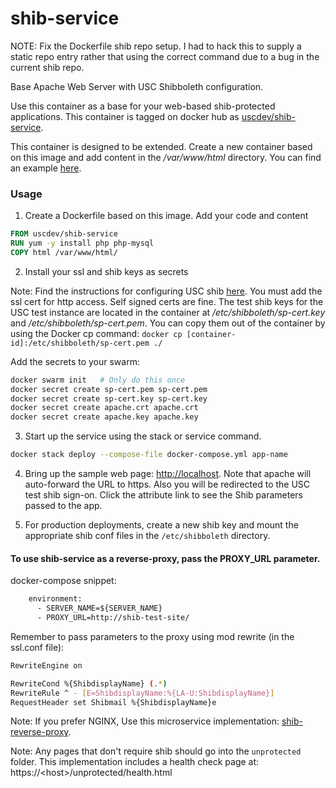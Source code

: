 # shib-service

NOTE: Fix the Dockerfile shib repo setup. I had to hack this
to supply a static repo entry rather that using the correct
command due to a bug in the current shib repo.

Base Apache Web Server with USC Shibboleth configuration.

Use this container as a base for your web-based shib-protected applications.
This container is tagged on docker hub as [uscdev/shib-service](https://hub.docker.com/r/uscdev/shib-service/).

This container is designed to be extended. Create a new container based
on this image and add content in the */var/www/html* directory.
You can find an example [here](https://github.com/uscdev/shib-service-example).

### Usage

1. Create a Dockerfile based on this image. Add your code and content

````dockerfile
FROM uscdev/shib-service
RUN yum -y install php php-mysql
COPY html /var/www/html/
````

2. Install your ssl and shib keys as secrets

Note: Find the instructions for configuring USC shib [here](https://shibboleth.usc.edu/).
You must add the ssl cert for http access. Self signed certs are fine.
The test shib keys for the USC test instance are located
in the container at */etc/shibboleth/sp-cert.key* and */etc/shibboleth/sp-cert.pem*.
You can copy them out of the container by using the Docker cp command:
````docker cp [container-id]:/etc/shibboleth/sp-cert.pem ./````

Add the secrets to your swarm:

````bash
docker swarm init   # Only do this once
docker secret create sp-cert.pem sp-cert.pem
docker secret create sp-cert.key sp-cert.key
docker secret create apache.crt apache.crt
docker secret create apache.key apache.key
````

3. Start up the service using the stack or service command.

````bash
docker stack deploy --compose-file docker-compose.yml app-name
````

4. Bring up the sample web page: <http://localhost>. Note that apache will auto-forward
the URL to https. Also you will be redirected to the USC test shib sign-on. Click the 
attribute link to see the Shib parameters passed to the app.

5. For production deployments, create a new shib key and mount the
appropriate shib conf files in the ````/etc/shibboleth```` directory.

#### To use shib-service as a reverse-proxy, pass the PROXY_URL parameter.
docker-compose snippet:
````dockerfile
    environment:
      - SERVER_NAME=${SERVER_NAME}
      - PROXY_URL=http://shib-test-site/
````

Remember to pass parameters to the proxy using mod rewrite (in the ssl.conf file):
````bash
RewriteEngine on

RewriteCond %{ShibdisplayName} (.*)
RewriteRule ^ - [E=ShibdisplayName:%{LA-U:ShibdisplayName}]
RequestHeader set Shibmail %{ShibdisplayName}e
````

Note: If you prefer NGINX, Use this microservice implementation:
 [shib-reverse-proxy](https://github.com/uscdev/shib-reverse-proxy).

Note: Any pages that don't require shib should go into the ````unprotected```` folder.
This implementation includes a health check page at: https://&lt;host&gt;/unprotected/health.html 

